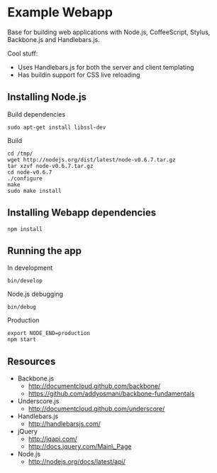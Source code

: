 # Example Webapp

Base for building web applications with Node.js, CoffeeScript, Stylus, Backbone.js and Handlebars.js.

Cool stuff:

  * Uses Handlebars.js for both the server and client templating
  * Has buildin support for CSS live reloading


## Installing Node.js

Build dependencies

    sudo apt-get install libssl-dev

Build

    cd /tmp/
    wget http://nodejs.org/dist/latest/node-v0.6.7.tar.gz
    tar xzvf node-v0.6.7.tar.gz
    cd node-v0.6.7
    ./configure
    make
    sudo make install



## Installing Webapp dependencies

    npm install


## Running the app

In development

    bin/develop

Node.js debugging

    bin/debug

Production

    export NODE_END=production
    npm start


## Resources

  * Backbone.js
    * http://documentcloud.github.com/backbone/
    * https://github.com/addyosmani/backbone-fundamentals
  * Underscore.js
    * http://documentcloud.github.com/underscore/
  * Handlebars.js
    * http://handlebarsjs.com/
  * jQuery
    * http://jqapi.com/
    * http://docs.jquery.com/Main\_Page
  * Node.js
    * http://nodejs.org/docs/latest/api/





